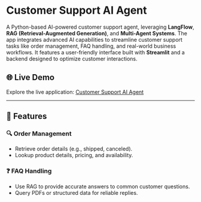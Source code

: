 # Customer Support AI Agent

A Python-based AI-powered customer support agent, leveraging **LangFlow**, **RAG (Retrieval-Augmented Generation)**, and **Multi-Agent Systems**. The app integrates advanced AI capabilities to streamline customer support tasks like order management, FAQ handling, and real-world business workflows. It features a user-friendly interface built with **Streamlit** and a backend designed to optimize customer interactions.

## 🌐 Live Demo
Explore the live application: [Customer Support AI Agent](https://antqua-customer-support-ai-agent-main-4rumgl.streamlit.app/)

---

## 🚀 Features

### 🔍 **Order Management**
- Retrieve order details (e.g., shipped, canceled).
- Lookup product details, pricing, and availability.

### ❓ **FAQ Handling**
- Use RAG to provide accurate answers to common customer questions.
- Query PDFs or structured data for reliable replies.




